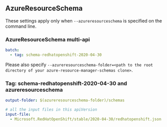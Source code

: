 ## AzureResourceSchema

These settings apply only when `--azureresourceschema` is specified on the command line.

### AzureResourceSchema multi-api

``` yaml $(azureresourceschema) && $(multiapi)
batch:
  - tag: schema-redhatopenshift-2020-04-30

```

Please also specify `--azureresourceschema-folder=<path to the root directory of your azure-resource-manager-schemas clone>`.

### Tag: schema-redhatopenshift-2020-04-30 and azureresourceschema

``` yaml $(tag) == 'schema-redhatopenshift-2020-04-30' && $(azureresourceschema)
output-folder: $(azureresourceschema-folder)/schemas

# all the input files in this apiVersion
input-file:
  - Microsoft.RedHatOpenShift/stable/2020-04-30/redhatopenshift.json

```
